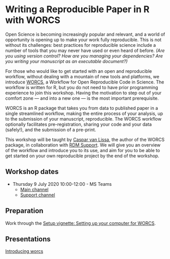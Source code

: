 # Writing a Reproducible Paper in R with WORCS 

Open Science is becoming increasingly popular and relevant, and a world of opportunity is opening up to make your work fully reproducible. This is not without its challenges: best practices for reproducible science include a number of tools that you may never have used or even heard of before. *(Are you using version control? How are you managing your dependencies? Are you writing your manuscript as an executable document?)*

For those who would like to get started with an open and reproducible workflow, without dealing with a mountain of new tools and platforms, we introduce [WORCS](https://psyarxiv.com/k4wde/), a Workflow for Open Reproducible Code in Science. The workflow is written for R, but you do not need to have prior programming experience to join this workshop. Having the motivation to step out of your comfort zone — and into a new one — is the most important prerequisite.

WORCS is an R package that takes you from data to published paper in a single streamlined workflow, making the entire process of your analysis, up to the submission of your manuscript, reproducible. The WORCS workflow optionally facilitates pre-registration, sharing your code and your data (safely!), and the submission of a pre-print.

This workshop will be taught by [Caspar van Lissa](https://github.com/cjvanlissa), the author of the WORCS package, in collaboration with [RDM Support](https://www.uu.nl/en/research/research-data-management). We will give you an overview of the workflow and introduce you to its use, and aim for you to be able to get started on your own reproducible project by the end of the workshop.


## Workshop dates
- Thursday 9 July 2020 10:00-12:00 - MS Teams
  - [Main channel](https://teams.microsoft.com/l/meetup-join/19%3ameeting_N2I0NjEyYzUtZTU2Yy00OWMyLWJjNGMtZmZiZTk4ZGMwM2Yy%40thread.v2/0?context=%7b%22Tid%22%3a%22d72758a0-a446-4e0f-a0aa-4bf95a4a10e7%22%2c%22Oid%22%3a%224aab0b2f-0067-48f0-bdb4-4341b7c079e2%22%7d)
  - [Support channel](https://teams.microsoft.com/l/meetup-join/19%3a4c4bc5bde1974a0bbb78836073b30f14%40thread.tacv2/1594249515162?context=%7b%22Tid%22%3a%22d72758a0-a446-4e0f-a0aa-4bf95a4a10e7%22%2c%22Oid%22%3a%224aab0b2f-0067-48f0-bdb4-4341b7c079e2%22%7d)


## Preparation
Work through the [Setup vignette: Setting up your computer for WORCS](https://cjvanlissa.github.io/worcs/articles/setup.html).


## Presentations
[Introducing worcs](https://bvreede.github.io/worcshop/slides/overview_lecture.html)
